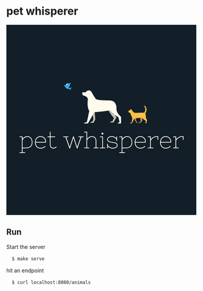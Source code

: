 # pet whisperer
![Dog Whisperer Logo](./logo.png)

## Run

Start the server

```bash
  $ make serve
```

hit an endpoint
```bash
  $ curl localhost:8080/animals
```